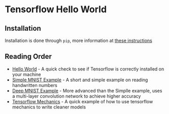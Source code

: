 # Tensorflow Hello World

## Installation
Installation is done through `pip`, more information at [these instructions](https://www.tensorflow.org/versions/r0.12/get_started/os_setup)

## Reading Order
 * [Hello World](./hello_world) - A quick check to see if Tensorflow is correctly installed on your machine
 * [Simple MNIST Example](./mnist_simple/) - A short and simple example on reading handwritten numbers
 * [Deep MNIST Example](./mnist_deep/) - More advanced than the Simplle example, uses a multi-layer convolution network to achieve higher accuracy
 * [Tensorflow Mechanics](./tensorflow-mechanics/) - A quick example of how to use tensorflow mechanics to write cleaner models
